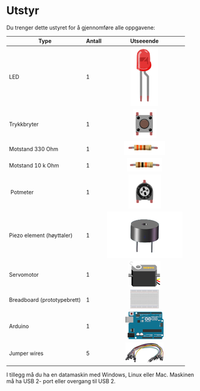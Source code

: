 # Utstyr
Du trenger dette ustyret for å gjennomføre alle oppgavene:


| Type          | Antall           |  Utseeende |
| ------------- | :------------- | :----: |
| LED           | 1    |  ![LED](./img/led.png)
| Trykkbryter	| 1	   |    ![](./img/button.png)
| Motstand 330 Ohm | 1 |  ![](./img/330ohm.png) 	
| Motstand 10 k Ohm | 1  |  ![](./img/10kohm.png)
| Potmeter	| 1 | ![](./img/potmeter.png)
| Piezo element (høyttaler)	| 1 | ![](./img/piezo.png)
| Servomotor	| 1 | ![](./img/servo.png)
| Breadboard (prototypebrett)	| 1 | ![](./img/bb.png)
| Arduino | 1 | ![](./img/arduino_small.png)
| Jumper wires | 5 | ![](./img/wires.png)


I tillegg må du ha en datamaskin med Windows, Linux eller Mac. Maskinen må ha USB 2- port eller overgang til USB 2. 

